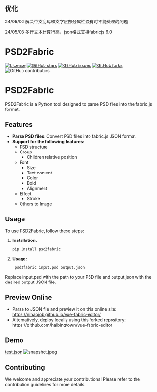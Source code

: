 ## 优化
24/05/02 解决中文乱码和文字层部分属性没有时不能处理的问题

24/05/03 多行文本计算行高，json格式支持fabricjs 6.0

# PSD2Fabric

[![License](https://img.shields.io/badge/License-MIT-blue.svg)](https://opensource.org/licenses/MIT)
[![GitHub stars](https://img.shields.io/github/stars/haibingtown/PSD2Fabric.svg)](https://github.com/haibingtown/PSD2Fabric/stargazers)
[![GitHub issues](https://img.shields.io/github/issues/haibingtown/PSD2Fabric.svg)](https://github.com/haibingtown/PSD2Fabric/issues)
[![GitHub forks](https://img.shields.io/github/forks/haibingtown/PSD2Fabric.svg)](https://github.com/haibingtown/PSD2Fabric/network)
![GitHub contributors](https://img.shields.io/github/contributors/haibingtown/PSD2Fabric.svg)

# PSD2Fabric

PSD2Fabric is a Python tool designed to parse PSD files into the fabric.js format.

## Features

- **Parse PSD files:** Convert PSD files into fabric.js JSON format.
- **Support for the following features:**
  - PSD structure
  - Group
    - Children relative position
  - Font
    - Size
    - Text content
    - Color
    - Bold
    - Alignment
  - Effect
    - Stroke
  - Others to Image

## Usage

To use PSD2Fabric, follow these steps:

1. **Installation:**
   ```bash
   pip install psd2fabric

2. **Usage:**
   ```bash
    psd2fabric input.psd output.json

Replace input.psd with the path to your PSD file and output.json with the desired output JSON file.

## Preview Online

- Parse to JSON file and preview it on this online site: https://nihaojob.github.io/vue-fabric-editor/
- Alternatively, deploy locally using this forked repository: https://github.com/haibingtown/vue-fabric-editor

## Demo

[test.json](asserts%2Fjson%2Ftest.json)
![snapshot.jpeg](asserts%2Fimages%2Fsnapshot.jpeg)

## Contributing

We welcome and appreciate your contributions! Please refer to the contribution guidelines for more details.


